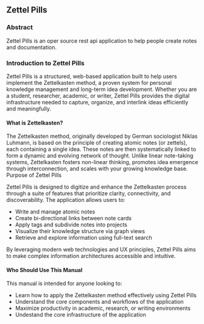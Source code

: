 ## Zettel Pills

### Abstract
Zettel Pills is an oper source rest api application to help people create notes and documentation.

### Introduction to Zettel Pills

Zettel Pills is a structured, web-based application built to help users implement the Zettelkasten method, a proven system for personal knowledge management and long-term idea development. Whether you are a student, researcher, academic, or writer, Zettel Pills provides the digital infrastructure needed to capture, organize, and interlink ideas efficiently and meaningfully.

#### What is Zettelkasten?

The Zettelkasten method, originally developed by German sociologist Niklas Luhmann, is based on the principle of creating atomic notes (or zettels), each containing a single idea. These notes are then systematically linked to form a dynamic and evolving network of thought. Unlike linear note-taking systems, Zettelkasten fosters non-linear thinking, promotes idea emergence through interconnection, and scales with your growing knowledge base.
Purpose of Zettel Pills

Zettel Pills is designed to digitize and enhance the Zettelkasten process through a suite of features that prioritize clarity, connectivity, and discoverability. The application allows users to:

  - Write and manage atomic notes
  - Create bi-directional links between note cards
  - Apply tags and subdivide notes into projects
  - Visualize their knowledge structure via graph views
  - Retrieve and explore information using full-text search

By leveraging modern web technologies and UX principles, Zettel Pills aims to make complex information architectures accessible and intuitive.

#### Who Should Use This Manual

This manual is intended for anyone looking to:
- Learn how to apply the Zettelkasten method effectively using Zettel Pills
- Understand the core components and workflows of the application
- Maximize productivity in academic, research, or writing environments
- Undestand the core infrastructure of the application
